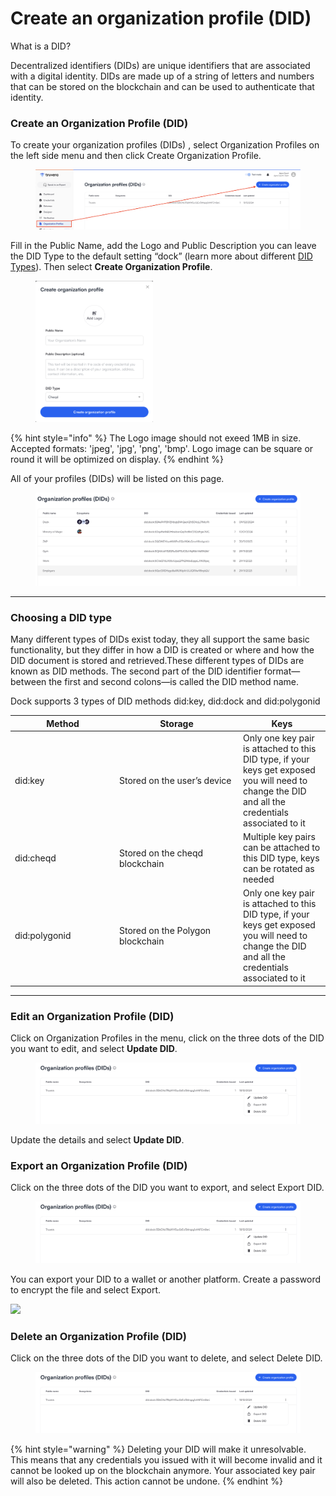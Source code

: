 # Create an organization profile (DID)

What is a DID?

Decentralized identifiers (DIDs) are unique identifiers that are associated with a digital identity. DIDs are made up of a string of letters and numbers that can be stored on the blockchain and can be used to authenticate that identity.

### Create an Organization Profile (DID) <a href="#h_95e2ff9378" id="h_95e2ff9378"></a>

To create your organization profiles (DIDs) , select Organization Profiles on the left side menu and then click Create Organization Profile.

<figure><img src="../.gitbook/assets/Screenshot 2024-12-19 at 14.36.38.png" alt=""><figcaption></figcaption></figure>

Fill in the Public Name, add the Logo and Public Description you can leave the DID Type to the default setting “dock” (learn more about different [DID Types](create-an-organization-profile-did.md#choosing-a-did-type)). Then select **Create Organization Profile**.

<div align="left"><figure><img src="../.gitbook/assets/Screenshot 2025-02-04 at 13.59.21.png" alt="" width="188"><figcaption></figcaption></figure></div>

{% hint style="info" %}
The Logo image should not exeed 1MB in size. Accepted formats: 'jpeg', 'jpg', 'png', 'bmp'. Logo image can be square or round it will be optimized on display.
{% endhint %}

All of your profiles (DIDs) will be listed on this page.&#x20;

<figure><img src="../.gitbook/assets/Screenshot 2024-04-18 at 16.33.22.png" alt=""><figcaption></figcaption></figure>

***

### Choosing a DID type

Many different types of DIDs exist today, they all support the same basic functionality, but they differ in how a DID is created or where and how the DID document is stored and retrieved.These different types of DIDs are known as DID methods. The second part of the DID identifier format—between the first and second colons—is called the DID method name.

Dock supports 3 types of DID methods did:key, did:dock and did:polygonid

<table><thead><tr><th width="153">Method</th><th width="184">Storage</th><th>Keys</th></tr></thead><tbody><tr><td>did:key</td><td>Stored on the user’s device</td><td>Only one key pair is attached to this DID type, if your keys get exposed you will need to change the DID and all the credentials associated to it</td></tr><tr><td>did:cheqd</td><td>Stored on the cheqd blockchain</td><td>Multiple key pairs can be attached to this DID type, keys can be rotated as needed</td></tr><tr><td>did:polygonid</td><td>Stored on the Polygon blockchain</td><td>Only one key pair is attached to this DID type, if your keys get exposed you will need to change the DID and all the credentials associated to it</td></tr></tbody></table>

***

### Edit an Organization Profile (DID) <a href="#h_c1052e8bf2" id="h_c1052e8bf2"></a>

Click on Organization Profiles in the menu, click on the three dots of the DID you want to edit, and select **Update DID**.

<figure><img src="../.gitbook/assets/Screenshot 2024-12-19 at 14.39.13.png" alt=""><figcaption></figcaption></figure>



Update the details and select **Update DID**.

### Export an Organization Profile (DID) <a href="#h_157926b249" id="h_157926b249"></a>

Click on the three dots of the DID you want to export, and select Export DID.

<figure><img src="../.gitbook/assets/Screenshot 2024-12-19 at 14.39.13 (1).png" alt=""><figcaption></figcaption></figure>

You can export your DID to a wallet or another platform. Create a password to encrypt the file and select Export.

![](https://downloads.intercomcdn.com/i/o/797658873/66234318d10e677cec479706/Screenshot+2023-08-01+at+14.37.22.png)

### Delete an Organization Profile (DID) <a href="#h_88118e48bc" id="h_88118e48bc"></a>

Click on the three dots of the DID you want to delete, and select Delete DID.

<figure><img src="../.gitbook/assets/Screenshot 2024-12-19 at 14.39.13 (1).png" alt=""><figcaption></figcaption></figure>

{% hint style="warning" %}
Deleting your DID will make it unresolvable. This means that any credentials you issued with it will become invalid and it cannot be looked up on the blockchain anymore. Your associated key pair will also be deleted. This action cannot be undone.
{% endhint %}
